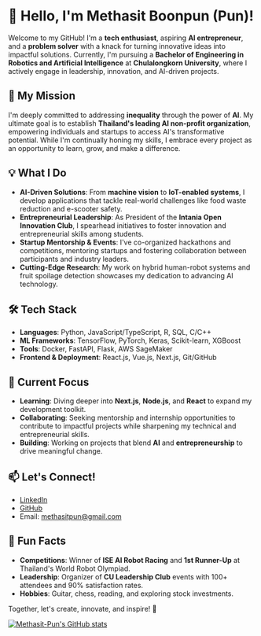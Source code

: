 # 👋 Hello, I'm Methasit Boonpun (Pun)!

Welcome to my GitHub! I'm a **tech enthusiast**, aspiring **AI entrepreneur**, and a **problem solver** with a knack for turning innovative ideas into impactful solutions. Currently, I'm pursuing a **Bachelor of Engineering in Robotics and Artificial Intelligence** at **Chulalongkorn University**, where I actively engage in leadership, innovation, and AI-driven projects.

## 🚀 My Mission
I'm deeply committed to addressing **inequality** through the power of **AI**. My ultimate goal is to establish **Thailand's leading AI non-profit organization**, empowering individuals and startups to access AI's transformative potential. While I'm continually honing my skills, I embrace every project as an opportunity to learn, grow, and make a difference.

## 💡 What I Do
- **AI-Driven Solutions**: From **machine vision** to **IoT-enabled systems**, I develop applications that tackle real-world challenges like food waste reduction and e-scooter safety.
- **Entrepreneurial Leadership**: As President of the **Intania Open Innovation Club**, I spearhead initiatives to foster innovation and entrepreneurial skills among students.
- **Startup Mentorship & Events**: I've co-organized hackathons and competitions, mentoring startups and fostering collaboration between participants and industry leaders.
- **Cutting-Edge Research**: My work on hybrid human-robot systems and fruit spoilage detection showcases my dedication to advancing AI technology.

## 🛠️ Tech Stack
- **Languages**: Python, JavaScript/TypeScript, R, SQL, C/C++
- **ML Frameworks**: TensorFlow, PyTorch, Keras, Scikit-learn, XGBoost
- **Tools**: Docker, FastAPI, Flask, AWS SageMaker
- **Frontend & Deployment**: React.js, Vue.js, Next.js, Git/GitHub

## 🌱 Current Focus
- **Learning**: Diving deeper into **Next.js**, **Node.js**, and **React** to expand my development toolkit.
- **Collaborating**: Seeking mentorship and internship opportunities to contribute to impactful projects while sharpening my technical and entrepreneurial skills.
- **Building**: Working on projects that blend **AI** and **entrepreneurship** to drive meaningful change.

## 📫 Let's Connect!
- [LinkedIn](https://www.linkedin.com/in/methasit-boonpun-92205b229/)
- [GitHub](https://github.com/Methasit-Pun)
- Email: methasitpun@gmail.com

## 🌟 Fun Facts
- **Competitions**: Winner of **ISE AI Robot Racing** and **1st Runner-Up** at Thailand's World Robot Olympiad.
- **Leadership**: Organizer of **CU Leadership Club** events with 100+ attendees and 90% satisfaction rates.
- **Hobbies**: Guitar, chess, reading, and exploring stock investments.

Together, let's create, innovate, and inspire! 🌟


[![Methasit-Pun's GitHub stats](https://github-readme-stats.vercel.app/api?username=Methasit-Pun)](https://github.com/Methasit-Pun/github-readme-stats)
